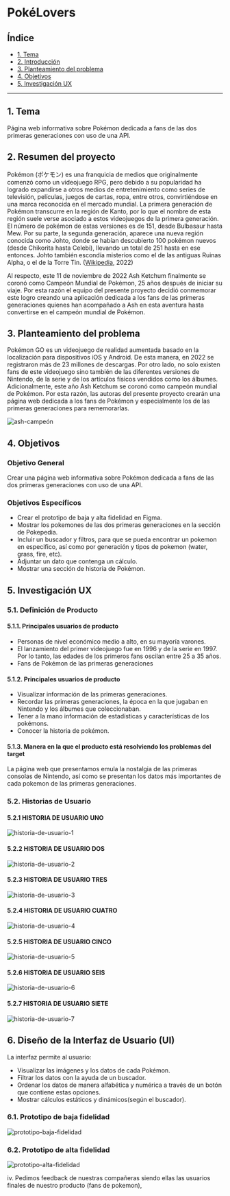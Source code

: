 # PokéLovers

## Índice

* [1. Tema](#1-tema)
* [2. Introducción](#2-introducción)
* [3. Planteamiento del problema](#3-planteamiento-del-problema)
* [4. Objetivos](#4-objetivos)
* [5. Investigación UX](#5-investigación-ux)

***

## 1. Tema

Página web informativa sobre Pokémon dedicada a fans de las dos primeras generaciones con uso de una API.

## 2. Resumen del proyecto

Pokémon (ポケモン) es una franquicia de medios que originalmente comenzó como un videojuego RPG, pero debido a su popularidad ha logrado expandirse a otros medios de entretenimiento como series de televisión, películas, juegos de cartas, ropa, entre otros, convirtiéndose en una marca reconocida en el mercado mundial. 
La primera generación de Pokémon transcurre en la región de Kanto, por lo que el nombre de esta región suele verse asociado a estos videojuegos de la primera generación. El número de pokémon de estas versiones es de 151, desde Bulbasaur hasta Mew.
Por su parte, la segunda generación, aparece una nueva región conocida como Johto,​ donde se habían descubierto 100 pokémon nuevos (desde Chikorita hasta Celebi), llevando un total de 251 hasta en ese entonces. Johto también escondía misterios como el de las antiguas Ruinas Alpha, o el de la Torre Tin. ([Wikipedia](https://es.wikipedia.org/wiki/Pok%C3%A9mon), 2022)

Al respecto, este 11 de noviembre de 2022 Ash Ketchum finalmente se coronó como Campeón Mundial de Pokémon, 25 años después de iniciar su viaje. Por esta razón el equipo del presente proyecto decidió conmemorar este logro creando una aplicación dedicada a los fans de las primeras generaciones quienes han acompañado a Ash en esta aventura hasta convertirse en el campeón mundial de Pokémon. 

## 3. Planteamiento del problema

Pokémon GO es un videojuego de realidad aumentada basado en la localización para dispositivos iOS y Android.​ De esta manera, en 2022  se registraron más de 23 millones de descargas. Por otro lado, no solo existen fans de este videojuego sino también de las diferentes versiones de Nintendo, de la serie y de los artículos físicos vendidos como los álbumes. 
Adicionalmente, este año Ash Ketchum se coronó como campeón mundial de Pokémon. Por esta razón, las autoras del presente proyecto crearán una página web dedicada a los fans de Pokémon y especialmente los de las primeras generaciones para rememorarlas. 

![ash-campeón](./src/img/Ash_Ketchum_World_Champion.jpg)


## 4. Objetivos

### Objetivo General

Crear una página web informativa sobre Pokémon dedicada a fans de las dos primeras generaciones con uso de una API.

### Objetivos Específicos

 * Crear el prototipo de baja y alta fidelidad en Figma. 
 * Mostrar los pokemones de las dos primeras generaciones en la sección de Pokepedia.
 * Incluir un buscador y filtros, para que se pueda encontrar un pokemon en especifico, así como por generación y tipos de pokemon (water, grass, fire, etc). 
 * Adjuntar un dato que contenga un cálculo.
 * Mostrar una sección de historia de Pokémon.

## 5. Investigación UX
### 5.1.	Definición de Producto
#### 5.1.1.	Principales usuarios de producto
 * Personas de nivel económico medio a alto, en su mayoría varones.
 * El lanzamiento del primer videojuego fue en 1996 y de la serie en 1997. Por lo tanto, las edades de los primeros fans oscilan entre 25 a 35 años.
 * Fans de Pokémon de las primeras generaciones

#### 5.1.2.	Principales usuarios de producto
 * Visualizar información de las primeras generaciones.
 * Recordar las primeras generaciones, la época en la que jugaban en Nintendo y los álbumes que coleccionaban. 
 * Tener a la mano información de estadísticas y características de los pokémons.
 * Conocer la historia de pokémon. 

#### 5.1.3.	Manera en la que el producto está resolviendo los problemas del target

  La página web que presentamos emula la nostalgia de las primeras consolas de Nintendo, así como se presentan los datos más importantes de cada pokemon de las primeras generaciones.

### 5.2.	Historias de Usuario

#### 5.2.1 HISTORIA DE USUARIO UNO

![historia-de-usuario-1](./src/img/HU_1.PNG)

#### 5.2.2 HISTORIA DE USUARIO DOS

![historia-de-usuario-2](./src/img/HU_2.PNG)

#### 5.2.3 HISTORIA DE USUARIO TRES

![historia-de-usuario-3](./src/img/HU_3.PNG)

#### 5.2.4 HISTORIA DE USUARIO CUATRO

![historia-de-usuario-4](./src/img/HU_4.PNG)

#### 5.2.5 HISTORIA DE USUARIO CINCO

![historia-de-usuario-5](./src/img/HU_5.PNG)

#### 5.2.6 HISTORIA DE USUARIO SEIS

![historia-de-usuario-6](./src/img/HU_6.PNG)

#### 5.2.7 HISTORIA DE USUARIO SIETE

![historia-de-usuario-7](./src/img/HU_7.PNG)

## 6.	Diseño de la Interfaz de Usuario (UI)
La interfaz permite al usuario:

 * Visualizar las imágenes y los datos de cada Pokémon.
 * Filtrar los datos con la ayuda de un buscador.
 * Ordenar los datos de manera alfabética y numérica a través de un botón que contiene estas opciones.
 * Mostrar cálculos estáticos y dinámicos(según el buscador).

### 6.1.	Prototipo de baja fidelidad
 
![prototipo-baja-fidelidad](./src/img/prototipodebajafidelidad.PNG)

### 6.2.	Prototipo de alta fidelidad
 
![prototipo-alta-fidelidad](./src/img/prototipodealtafidelidad.PNG)
 
  iv. Pedimos feedback de nuestras compañeras siendo ellas las usuarios finales de nuestro producto (fans de pokemon), 
